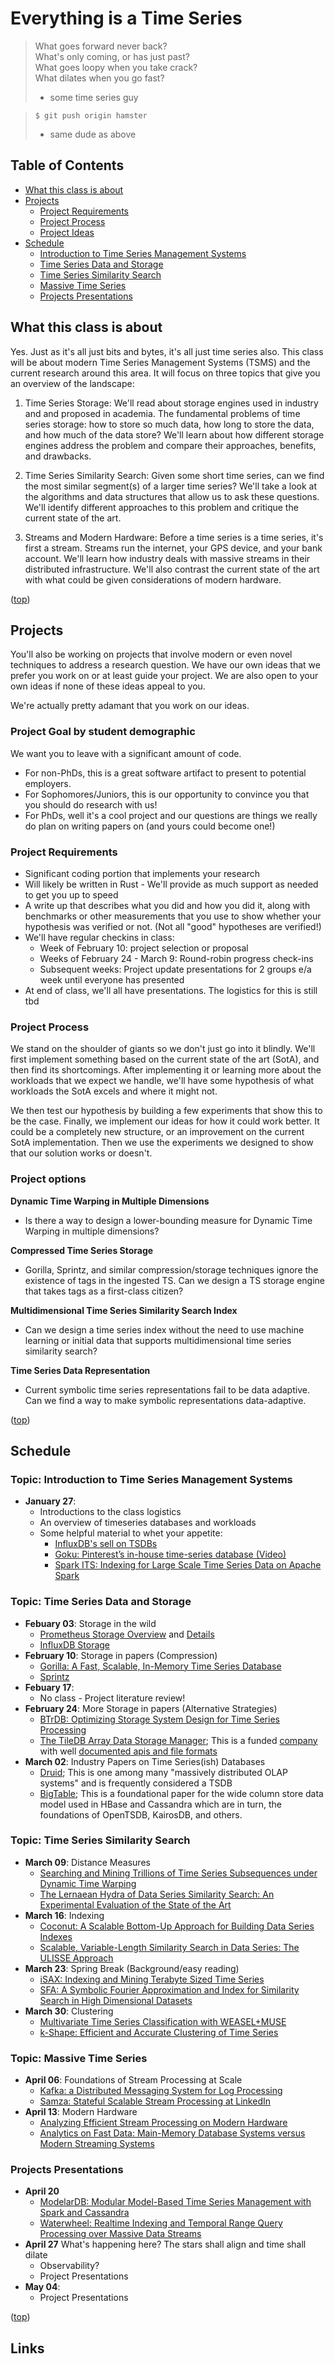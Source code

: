 # Everything is a Time Series

> What goes forward never back?</br>
> What's only coming, or has just past?</br>
> What goes loopy when you take crack?</br>
> What dilates when you go fast?</br>
>   - some time series guy

> `$ git push origin hamster`</br>
>   - same dude as above

## Table of Contents

* [What this class is about](#what-this-class-is-about)
* [Projects](#projects)
    * [Project Requirements](#project-requirements)
    * [Project Process](#project-process)
    * [Project Ideas](#project-ideas)
* [Schedule](#schedule)
    * [Introduction to Time Series Management Systems](#topic-introduction-to-time-series-management-systems)
    * [Time Series Data and Storage](#topic-time-series-data-and-storage)
    * [Time Series Similarity Search](#topic-time-series-similarity-search)
    * [Massive Time Series](#topic-massive-time-series)
    * [Projects Presentations](#topic-projects-presentations)


## What this class is about
Yes. Just as it's all just bits and bytes, it's all just time series also. This
class will be about modern Time Series Management Systems (TSMS) and the
current research around this area. It will focus on three topics that give you
an overview of the landscape:

1. Time Series Storage: We'll read about storage engines used in industry and
   and proposed in academia. The fundamental problems of time series storage:
   how to store so much data, how long to store the data, and how much of the
   data store? We'll learn about how different storage engines address the
   problem and compare their approaches, benefits, and drawbacks.

2. Time Series Similarity Search: Given some short time series, can we find the
   most similar segment(s) of a larger time series? We'll take a look at the
   algorithms and data structures that allow us to ask these questions. We'll
   identify different approaches to this problem and critique the current state
   of the art.

3. Streams and Modern Hardware: Before a time series is a time series, it's
   first a stream. Streams run the internet, your GPS device, and your bank
   account. We'll learn how industry deals with massive streams in their
   distributed infrastructure. We'll also contrast the current state of the art
   with what could be given considerations of modern hardware.

([top](#table-of-contents))

## Projects

You'll also be working on projects that involve modern or even novel techniques
to address a research question. We have our own ideas that we prefer you work on
or at least guide your project. We are also open to your own ideas if none of
these ideas appeal to you.

We're actually pretty adamant that you work on our ideas.

### Project Goal by student demographic

We want you to leave with a significant amount of code.

* For non-PhDs, this is a great software artifact to present to potential
  employers.
* For Sophomores/Juniors, this is our opportunity to convince you that you
  should do research with us!
* For PhDs, well it's a cool project and our questions are things we really do
  plan on writing papers on (and yours could become one!)

### Project Requirements

* Significant coding portion that implements your research
* Will likely be written in Rust - We'll provide as much support as needed to
  get you up to speed
* A write up that describes what you did and how you did it, along with
  benchmarks or other measurements that you use to show whether your hypothesis
  was verified or not. (Not all "good" hypotheses are verified!)
* We'll have regular checkins in class:
    * Week of February 10: project selection or proposal
    * Weeks of February 24 - March 9: Round-robin progress check-ins
    * Subsequent weeks: Project update presentations for 2 groups e/a week until
      everyone has presented
* At end of class, we'll all have presentations. The logistics for this is still
  tbd

### Project Process

We stand on the shoulder of giants so we don't just go into it blindly. We'll
first implement something based on the current state of the art (SotA), and then
find its shortcomings. After implementing it or learning more about the
workloads that we expect we handle, we'll have some hypothesis of what workloads
the SotA excels and where it might not.

We then test our hypothesis by building a few experiments that show this to be
the case. Finally, we implement our ideas for how it could work better. It could
be a completely new structure, or an improvement on the current SotA
implementation. Then we use the experiments we designed to show that our
solution works or doesn't.

### Project options

**Dynamic Time Warping in Multiple Dimensions**
* Is there a way to design a lower-bounding measure for Dynamic Time Warping in
multiple dimensions?

**Compressed Time Series Storage**
* Gorilla, Sprintz, and similar compression/storage techniques ignore the
existence of tags in the ingested TS. Can we design a TS storage engine that
takes tags as a first-class citizen?

**Multidimensional Time Series Similarity Search Index**
* Can we design a time series index without the need to use machine learning or
initial data that supports multidimensional time series similarity search?

**Time Series Data Representation**
* Current symbolic time series representations fail to be data adaptive. Can we
find a way to make symbolic representations data-adaptive.

([top](#table-of-contents))

## Schedule

### Topic: Introduction to Time Series Management Systems

* **January 27**:
    * Introductions to the class logistics
    * An overview of timeseries databases and workloads
    * Some helpful material to whet your appetite:
        * [InfluxDB's sell on TSDBs][2]
        * [Goku: Pinterest’s in-house time-series database (Video)][1]
        * [Spark ITS: Indexing for Large Scale Time Series Data on Apache Spark][20]

### Topic: Time Series Data and Storage

* **Febuary 03**: Storage in the wild
    * [Prometheus Storage Overview][3] and [Details][4]
    * [InfluxDB Storage][5]
* **February 10**: Storage in papers (Compression)
    * [Gorilla: A Fast, Scalable, In-Memory Time Series Database][7]
    * [Sprintz][27]
* **Febuary 17**:
    * No class - Project literature review!
* **February 24**: More Storage in papers (Alternative Strategies)
    * [BTrDB: Optimizing Storage System Design for Time Series Processing][8]
    * [The TileDB Array Data Storage Manager][24]; This is a funded
    [company][25] with well [documented apis and file formats][26]
* **March 02**: Industry Papers on Time Series(ish) Databases
    * [Druid][28]; This is one among many "massively distributed OLAP systems"
    and is frequently considered a TSDB
    * [BigTable][29]; This is a foundational paper for the wide column store
    data model used in HBase and Cassandra which are in turn, the foundations of
    OpenTSDB, KairosDB, and others.

### Topic: Time Series Similarity Search

* **March 09**: Distance Measures
    * [Searching and Mining Trillions of Time Series Subsequences under Dynamic Time Warping][9]
    * [The Lernaean Hydra of Data Series Similarity Search: An Experimental Evaluation of the State of the Art][23]
* **March 16**: Indexing
    * [Coconut: A Scalable Bottom-Up Approach for Building Data Series Indexes][12]
    * [Scalable, Variable-Length Similarity Search in Data Series: The ULISSE Approach][21]
* **March 23**: Spring Break (Background/easy reading)
    * [iSAX: Indexing and Mining Terabyte Sized Time Series][10]
    * [SFA: A Symbolic Fourier Approximation and Index for Similarity Search in High Dimensional Datasets][11]
* **March 30**: Clustering
    * [Multivariate Time Series Classification with WEASEL+MUSE][13]
    * [k-Shape: Efficient and Accurate Clustering of Time Series][22]

### Topic: Massive Time Series
* **April 06**: Foundations of Stream Processing at Scale
    * [Kafka: a Distributed Messaging System for Log Processing][14]
    * [Samza: Stateful Scalable Stream Processing at LinkedIn][15]
* **April 13**: Modern Hardware
    * [Analyzing Efficient Stream Processing on Modern Hardware][16]
    * [Analytics on Fast Data: Main-Memory Database Systems versus Modern Streaming Systems][17]

### Projects Presentations

* **April 20**
    * [ModelarDB: Modular Model-Based Time Series Management with Spark and Cassandra][18]
    * [Waterwheel: Realtime Indexing and Temporal Range Query Processing over Massive Data Streams][19]
* **April 27** What's happening here? The stars shall align and time shall
  dilate
    * Observability?
    * Project Presentations
* **May 04**:
    * Project Presentations

([top](#table-of-contents))

## Links

[1]: https://bit.ly/33UrRHy  
[2]: https://bit.ly/33SpdlR  
[3]: https://bit.ly/2QtsEM1 
[4]: https://bit.ly/32U9dOF 
[5]: https://bit.ly/372pxjM 
[6]: https://bit.ly/2NPRDXP 
[7]: ./papers/gorilla.pdf  
[8]: ./papers/btrdb.pdf  
[9]: ./papers/keogh_trillion.pdf 
[10]: ./papers/iSAX.pdf  
[11]: ./papers/sfa.pdf  
[12]: ./papers/coconut.pdf  
[13]: ./papers/weasel_muse.pdf  
[14]: ./papers/Kafka.pdf  
[15]: ./papers/samza.pdf  
[16]: ./papers/efficient_streams_on_modern_hardware.pdf 
[17]: ./papers/mmdb_vs_streams.pdf  
[18]: ./papers/modelar.pdf  
[19]: ./papers/waterwheel.pdf  
[20]: https://www.youtube.com/watch?v=xwnwVeYlP8o
[21]: ./papers/ulisse.pdf  
[22]: ./papers/kshape.pdf
[23]: ./papers/learnaean.pdf
[24]: ./papers/tiledb.pdf
[25]: https://tiledb.com
[26]: https://docs.tiledb.com/main/
[27]: ./papers/sprintz.pdf
[28]: ./papers/druid.pdf
[29]: ./papers/bigtable.pdf
